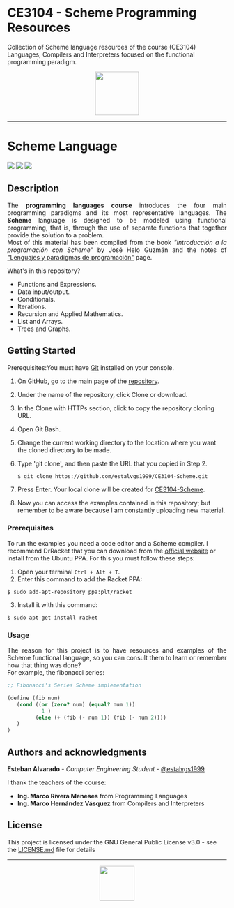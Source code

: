 # CE3104 - Scheme Programming Resources
Collection of Scheme language resources of the course (CE3104) Languages, Compilers and Interpreters focused on the functional programming paradigm.

<p align=center><img src="https://upload.wikimedia.org/wikipedia/commons/c/c1/Racket-logo.svg" high=500 width=100></p>

***
# Scheme Language
<p align="left">
  <img
       src="https://camo.githubusercontent.com/a3469255f3fcdead1593919251ab6f438744e9be/68747470733a2f2f63692e6170707665796f722e636f6d2f6170692f70726f6a656374732f7374617475732f346f3338706c743078626f31756263382f6272616e63682f6d61737465723f7376673d74727565">
  
  <img src = "https://img.shields.io/badge/license-GPL-blue">

  <img src="https://camo.githubusercontent.com/bc442b82f9ee7ab250bdee5c6fd1f61ee3965952/68747470733a2f2f6170692e636f646163792e636f6d2f70726f6a6563742f62616467652f47726164652f6431313438336130636335633465626439646134666639663763643536363930">
</p>

## Description
<p align=justify>The <b>programming languages course</b> introduces the four main programming paradigms and its most representative languages. The <b>Scheme</b> language is designed to be modeled using functional programming, that is, through the use of separate functions that together provide the solution to a problem.<br>
Most of this material has been compiled from the book <i>"Introducción a la programación con Scheme"</i> by José Helo Guzmán and the notes of <a href="http://www.dccia.ua.es/dccia/inf/asignaturas/LPP/2007-2008/calendario.html
">"Lenguajes y paradigmas de programación"</a> page.</p> 

<p align=justify>What's in this repository?</p>

* Functions and Expressions.
* Data input/output.
* Conditionals.
* Iterations.
* Recursion and Applied Mathematics.
* List and Arrays.
* Trees and Graphs.


## Getting Started
Prerequisites:You must have [Git](https://git-scm.com/book/es/v2/Inicio---Sobre-el-Control-de-Versiones-Instalaci%C3%B3n-de-Git) installed on your console.

1. On GitHub, go to the main page of the [repository](https://github.com/estalvgs1999/CE3104-Scheme.git).
2. Under the name of the repository, click Clone or download.
3. In the Clone with HTTPs section, click to copy the repository cloning URL.
4. Open Git Bash.
5. Change the current working directory to the location where you want the cloned directory to be made.
6. Type 'git clone', and then paste the URL that you copied in Step 2.

   ```$ git clone https://github.com/estalvgs1999/CE3104-Scheme.git```
   
7. Press Enter. Your local clone will be created for [CE3104-Scheme](https://github.com/estalvgs1999/CE3104-Scheme.git).
8. Now you can access the examples contained in this repository; but remember to be aware because I am constantly uploading new material.

### Prerequisites

To run the examples you need a code editor and a Scheme compiler. I recommend DrRacket that you can download from the [official website](https://download.racket-lang.org/) or install from the Ubuntu PPA. For this you must follow these steps:

1. Open your terminal ```Ctrl + Alt + T```.
2. Enter this command to add the Racket PPA:
```
$ sudo add-apt-repository ppa:plt/racket
```
3. Install it with this command:
```
$ sudo apt-get install racket
```


### Usage
<p align=justify>The reason for this project is to have resources and examples of the Scheme functional language, so you can consult them to learn or remember how that thing was done?<br>
For example, the fibonacci series:</p>

```Scheme
;; Fibonacci's Series Scheme implementation

(define (fib num)
   (cond ((or (zero? num) (equal? num 1))
           1 )
         (else (+ (fib (- num 1)) (fib (- num 2))))
   )
)
```

## Authors and acknowledgments

**Esteban Alvarado** - *Computer Engineering Student* - [@estalvgs1999](https://github.com/estalvgs1999)

I thank the teachers of the course:
* **Ing. Marco Rivera Meneses** from Programming Languages
* **Ing. Marco Hernández Vásquez** from Compilers and Interpreters

## License

This project is licensed under the GNU General Public License v3.0 - see the [LICENSE.md](https://github.com/estalvgs1999/CE3104-Scheme/blob/master/LICENSE) file for details


***
<p align="center">
<img src="https://res.cloudinary.com/estalvgs1999/image/upload/v1564118741/CE2103/E_fayxtl.png" width="80"/>
</p>
